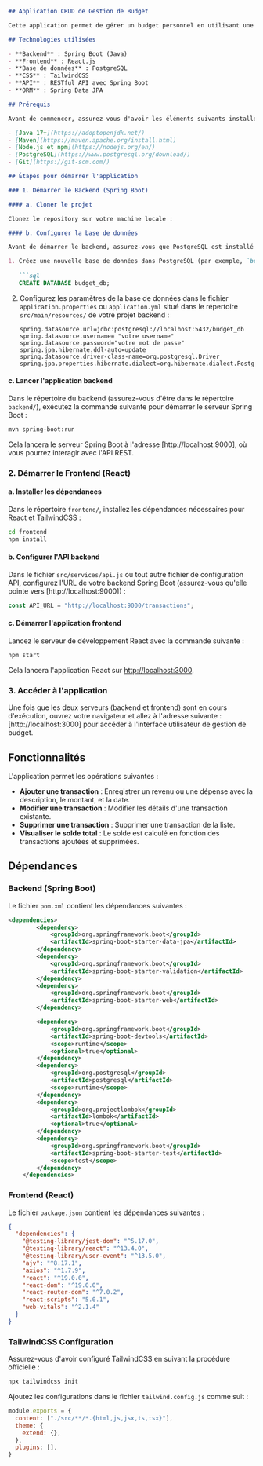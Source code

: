 
```markdown
## Application CRUD de Gestion de Budget

Cette application permet de gérer un budget personnel en utilisant une interface web. Elle permet d'ajouter, de modifier, de supprimer et de consulter des transactions (revenus et dépenses) en temps réel. Le backend est développé en Java avec Spring Boot, le frontend en React, et les données sont stockées dans une base de données PostgreSQL. Le design de l'application utilise TailwindCSS.

## Technologies utilisées

- **Backend** : Spring Boot (Java)
- **Frontend** : React.js
- **Base de données** : PostgreSQL
- **CSS** : TailwindCSS
- **API** : RESTful API avec Spring Boot
- **ORM** : Spring Data JPA

## Prérequis

Avant de commencer, assurez-vous d'avoir les éléments suivants installés sur votre machine :

- [Java 17+](https://adoptopenjdk.net/)
- [Maven](https://maven.apache.org/install.html)
- [Node.js et npm](https://nodejs.org/en/)
- [PostgreSQL](https://www.postgresql.org/download/)
- [Git](https://git-scm.com/)

## Étapes pour démarrer l'application

### 1. Démarrer le Backend (Spring Boot)

#### a. Cloner le projet

Clonez le repository sur votre machine locale :

#### b. Configurer la base de données

Avant de démarrer le backend, assurez-vous que PostgreSQL est installé et en cours d'exécution.

1. Créez une nouvelle base de données dans PostgreSQL (par exemple, `budget_db`).
   
   ```sql
   CREATE DATABASE budget_db;
   ```

2. Configurez les paramètres de la base de données dans le fichier `application.properties` ou `application.yml` situé dans le répertoire `src/main/resources/` de votre projet backend :

   ```properties
   spring.datasource.url=jdbc:postgresql://localhost:5432/budget_db
   spring.datasource.username= "votre username"
   spring.datasource.password="votre mot de passe"
   spring.jpa.hibernate.ddl-auto=update
   spring.datasource.driver-class-name=org.postgresql.Driver
   spring.jpa.properties.hibernate.dialect=org.hibernate.dialect.PostgreSQLDialect
   ```

#### c. Lancer l'application backend

Dans le répertoire du backend (assurez-vous d'être dans le répertoire `backend/`), exécutez la commande suivante pour démarrer le serveur Spring Boot :

```bash
mvn spring-boot:run
```

Cela lancera le serveur Spring Boot à l'adresse [http://localhost:9000], où vous pourrez interagir avec l'API REST.

### 2. Démarrer le Frontend (React)

#### a. Installer les dépendances

Dans le répertoire `frontend/`, installez les dépendances nécessaires pour React et TailwindCSS :

```bash
cd frontend
npm install
```

#### b. Configurer l'API backend

Dans le fichier `src/services/api.js` ou tout autre fichier de configuration API, configurez l'URL de votre backend Spring Boot (assurez-vous qu'elle pointe vers [http://localhost:9000]) :

```javascript
const API_URL = "http://localhost:9000/transactions";
```

#### c. Démarrer l'application frontend

Lancez le serveur de développement React avec la commande suivante :

```bash
npm start
```

Cela lancera l'application React sur [http://localhost:3000](http://localhost:3000).

### 3. Accéder à l'application

Une fois que les deux serveurs (backend et frontend) sont en cours d'exécution, ouvrez votre navigateur et allez à l'adresse suivante : [http://localhost:3000] pour accéder à l'interface utilisateur de gestion de budget.

## Fonctionnalités

L'application permet les opérations suivantes :

- **Ajouter une transaction** : Enregistrer un revenu ou une dépense avec la description, le montant, et la date.
- **Modifier une transaction** : Modifier les détails d'une transaction existante.
- **Supprimer une transaction** : Supprimer une transaction de la liste.
- **Visualiser le solde total** : Le solde est calculé en fonction des transactions ajoutées et supprimées.


## Dépendances

### Backend (Spring Boot)

Le fichier `pom.xml` contient les dépendances suivantes :

```xml
<dependencies>
		<dependency>
			<groupId>org.springframework.boot</groupId>
			<artifactId>spring-boot-starter-data-jpa</artifactId>
		</dependency>
		<dependency>
			<groupId>org.springframework.boot</groupId>
			<artifactId>spring-boot-starter-validation</artifactId>
		</dependency>
		<dependency>
			<groupId>org.springframework.boot</groupId>
			<artifactId>spring-boot-starter-web</artifactId>
		</dependency>

		<dependency>
			<groupId>org.springframework.boot</groupId>
			<artifactId>spring-boot-devtools</artifactId>
			<scope>runtime</scope>
			<optional>true</optional>
		</dependency>
		<dependency>
			<groupId>org.postgresql</groupId>
			<artifactId>postgresql</artifactId>
			<scope>runtime</scope>
		</dependency>
		<dependency>
			<groupId>org.projectlombok</groupId>
			<artifactId>lombok</artifactId>
			<optional>true</optional>
		</dependency>
		<dependency>
			<groupId>org.springframework.boot</groupId>
			<artifactId>spring-boot-starter-test</artifactId>
			<scope>test</scope>
		</dependency>
	</dependencies>
```

### Frontend (React)

Le fichier `package.json` contient les dépendances suivantes :

```json
{
  "dependencies": {
    "@testing-library/jest-dom": "^5.17.0",
    "@testing-library/react": "^13.4.0",
    "@testing-library/user-event": "^13.5.0",
    "ajv": "^8.17.1",
    "axios": "^1.7.9",
    "react": "^19.0.0",
    "react-dom": "^19.0.0",
    "react-router-dom": "^7.0.2",
    "react-scripts": "5.0.1",
    "web-vitals": "^2.1.4"
  }
}
```

### TailwindCSS Configuration

Assurez-vous d'avoir configuré TailwindCSS en suivant la procédure officielle :

```bash
npx tailwindcss init
```

Ajoutez les configurations dans le fichier `tailwind.config.js` comme suit :

```javascript
module.exports = {
  content: ["./src/**/*.{html,js,jsx,ts,tsx}"],
  theme: {
    extend: {},
  },
  plugins: [],
}
```